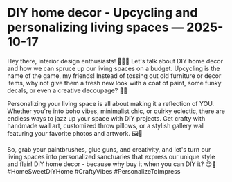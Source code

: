 # DIY home decor - Upcycling and personalizing living spaces — 2025-10-17

Hey there, interior design enthusiasts! 💁‍♀️✨ Let's talk about DIY home decor and how we can spruce up our living spaces on a budget. Upcycling is the name of the game, my friends! Instead of tossing out old furniture or decor items, why not give them a fresh new look with a coat of paint, some funky decals, or even a creative decoupage? 🎨🌟

Personalizing your living space is all about making it a reflection of YOU. Whether you're into boho vibes, minimalist chic, or quirky eclectic, there are endless ways to jazz up your space with DIY projects. Get crafty with handmade wall art, customized throw pillows, or a stylish gallery wall featuring your favorite photos and artwork. 🖼️💖

So, grab your paintbrushes, glue guns, and creativity, and let's turn our living spaces into personalized sanctuaries that express our unique style and flair! DIY home decor - because why buy it when you can DIY it? 😏🔨 #HomeSweetDIYHome #CraftyVibes #PersonalizeToImpress